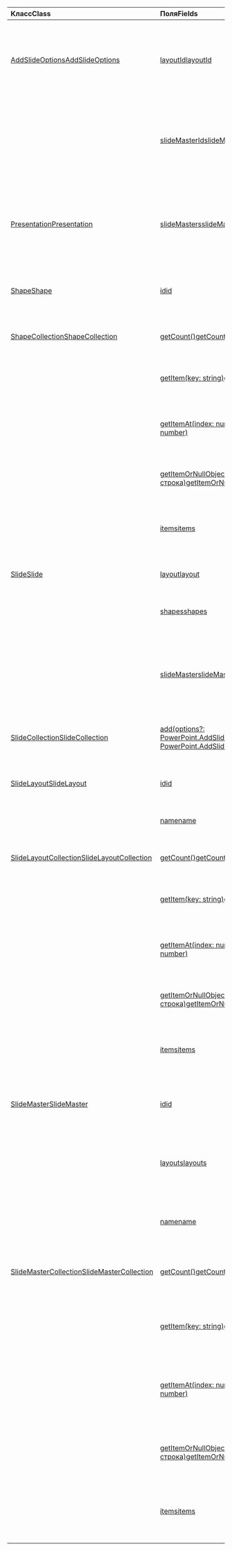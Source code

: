 | <span data-ttu-id="3e549-101">Класс</span><span class="sxs-lookup"><span data-stu-id="3e549-101">Class</span></span> | <span data-ttu-id="3e549-102">Поля</span><span class="sxs-lookup"><span data-stu-id="3e549-102">Fields</span></span> | <span data-ttu-id="3e549-103">Описание</span><span class="sxs-lookup"><span data-stu-id="3e549-103">Description</span></span> |
|:---|:---|:---|
|[<span data-ttu-id="3e549-104">AddSlideOptions</span><span class="sxs-lookup"><span data-stu-id="3e549-104">AddSlideOptions</span></span>](/javascript/api/powerpoint/powerpoint.addslideoptions)|[<span data-ttu-id="3e549-105">layoutId</span><span class="sxs-lookup"><span data-stu-id="3e549-105">layoutId</span></span>](/javascript/api/powerpoint/powerpoint.addslideoptions#layoutid)|<span data-ttu-id="3e549-106">Указывает ИД макета слайда, который будет использоваться для нового слайда.</span><span class="sxs-lookup"><span data-stu-id="3e549-106">Specifies the ID of a Slide Layout to be used for the new slide.</span></span>|
||[<span data-ttu-id="3e549-107">slideMasterId</span><span class="sxs-lookup"><span data-stu-id="3e549-107">slideMasterId</span></span>](/javascript/api/powerpoint/powerpoint.addslideoptions#slidemasterid)|<span data-ttu-id="3e549-108">Указывает ИД хозяина слайда, который будет использоваться для нового слайда.</span><span class="sxs-lookup"><span data-stu-id="3e549-108">Specifies the ID of a Slide Master to be used for the new slide.</span></span>|
|[<span data-ttu-id="3e549-109">Presentation</span><span class="sxs-lookup"><span data-stu-id="3e549-109">Presentation</span></span>](/javascript/api/powerpoint/powerpoint.presentation)|[<span data-ttu-id="3e549-110">slideMasters</span><span class="sxs-lookup"><span data-stu-id="3e549-110">slideMasters</span></span>](/javascript/api/powerpoint/powerpoint.presentation#slidemasters)|<span data-ttu-id="3e549-111">Возвращает коллекцию `SlideMaster` объектов, которые находятся в презентации.</span><span class="sxs-lookup"><span data-stu-id="3e549-111">Returns the collection of `SlideMaster` objects that are in the presentation.</span></span>|
|[<span data-ttu-id="3e549-112">Shape</span><span class="sxs-lookup"><span data-stu-id="3e549-112">Shape</span></span>](/javascript/api/powerpoint/powerpoint.shape)|[<span data-ttu-id="3e549-113">id</span><span class="sxs-lookup"><span data-stu-id="3e549-113">id</span></span>](/javascript/api/powerpoint/powerpoint.shape#id)|<span data-ttu-id="3e549-114">Получает уникальный ИД фигуры.</span><span class="sxs-lookup"><span data-stu-id="3e549-114">Gets the unique ID of the shape.</span></span>|
|[<span data-ttu-id="3e549-115">ShapeCollection</span><span class="sxs-lookup"><span data-stu-id="3e549-115">ShapeCollection</span></span>](/javascript/api/powerpoint/powerpoint.shapecollection)|[<span data-ttu-id="3e549-116">getCount()</span><span class="sxs-lookup"><span data-stu-id="3e549-116">getCount()</span></span>](/javascript/api/powerpoint/powerpoint.shapecollection#getcount--)|<span data-ttu-id="3e549-117">Получает количество фигур в коллекции.</span><span class="sxs-lookup"><span data-stu-id="3e549-117">Gets the number of shapes in the collection.</span></span>|
||[<span data-ttu-id="3e549-118">getItem(key: string)</span><span class="sxs-lookup"><span data-stu-id="3e549-118">getItem(key: string)</span></span>](/javascript/api/powerpoint/powerpoint.shapecollection#getitem-key-)|<span data-ttu-id="3e549-119">Получает фигуру по уникальному ИД.</span><span class="sxs-lookup"><span data-stu-id="3e549-119">Gets a shape using its unique ID.</span></span>|
||[<span data-ttu-id="3e549-120">getItemAt(index: number)</span><span class="sxs-lookup"><span data-stu-id="3e549-120">getItemAt(index: number)</span></span>](/javascript/api/powerpoint/powerpoint.shapecollection#getitemat-index-)|<span data-ttu-id="3e549-121">Получает фигуру с помощью индекса на основе нуля в коллекции.</span><span class="sxs-lookup"><span data-stu-id="3e549-121">Gets a shape using its zero-based index in the collection.</span></span>|
||[<span data-ttu-id="3e549-122">getItemOrNullObject(id: строка)</span><span class="sxs-lookup"><span data-stu-id="3e549-122">getItemOrNullObject(id: string)</span></span>](/javascript/api/powerpoint/powerpoint.shapecollection#getitemornullobject-id-)|<span data-ttu-id="3e549-123">Получает фигуру по уникальному ИД.</span><span class="sxs-lookup"><span data-stu-id="3e549-123">Gets a shape using its unique ID.</span></span>|
||[<span data-ttu-id="3e549-124">items</span><span class="sxs-lookup"><span data-stu-id="3e549-124">items</span></span>](/javascript/api/powerpoint/powerpoint.shapecollection#items)|<span data-ttu-id="3e549-125">Получает загруженные дочерние элементы в этой коллекции.</span><span class="sxs-lookup"><span data-stu-id="3e549-125">Gets the loaded child items in this collection.</span></span>|
|[<span data-ttu-id="3e549-126">Slide</span><span class="sxs-lookup"><span data-stu-id="3e549-126">Slide</span></span>](/javascript/api/powerpoint/powerpoint.slide)|[<span data-ttu-id="3e549-127">layout</span><span class="sxs-lookup"><span data-stu-id="3e549-127">layout</span></span>](/javascript/api/powerpoint/powerpoint.slide#layout)|<span data-ttu-id="3e549-128">Получает макет слайда.</span><span class="sxs-lookup"><span data-stu-id="3e549-128">Gets the layout of the slide.</span></span>|
||[<span data-ttu-id="3e549-129">shapes</span><span class="sxs-lookup"><span data-stu-id="3e549-129">shapes</span></span>](/javascript/api/powerpoint/powerpoint.slide#shapes)|<span data-ttu-id="3e549-130">Возвращает коллекцию фигур на слайде.</span><span class="sxs-lookup"><span data-stu-id="3e549-130">Returns a collection of shapes in the slide.</span></span>|
||[<span data-ttu-id="3e549-131">slideMaster</span><span class="sxs-lookup"><span data-stu-id="3e549-131">slideMaster</span></span>](/javascript/api/powerpoint/powerpoint.slide#slidemaster)|<span data-ttu-id="3e549-132">Получает `SlideMaster` объект, который представляет содержимое слайда по умолчанию.</span><span class="sxs-lookup"><span data-stu-id="3e549-132">Gets the `SlideMaster` object that represents the slide's default content.</span></span>|
|[<span data-ttu-id="3e549-133">SlideCollection</span><span class="sxs-lookup"><span data-stu-id="3e549-133">SlideCollection</span></span>](/javascript/api/powerpoint/powerpoint.slidecollection)|[<span data-ttu-id="3e549-134">add(options?: PowerPoint.AddSlideOptions)</span><span class="sxs-lookup"><span data-stu-id="3e549-134">add(options?: PowerPoint.AddSlideOptions)</span></span>](/javascript/api/powerpoint/powerpoint.slidecollection#add-options-)|<span data-ttu-id="3e549-135">Добавляет новый слайд в конец коллекции.</span><span class="sxs-lookup"><span data-stu-id="3e549-135">Adds a new slide at the end of the collection.</span></span>|
|[<span data-ttu-id="3e549-136">SlideLayout</span><span class="sxs-lookup"><span data-stu-id="3e549-136">SlideLayout</span></span>](/javascript/api/powerpoint/powerpoint.slidelayout)|[<span data-ttu-id="3e549-137">id</span><span class="sxs-lookup"><span data-stu-id="3e549-137">id</span></span>](/javascript/api/powerpoint/powerpoint.slidelayout#id)|<span data-ttu-id="3e549-138">Получает уникальный ИД макета слайда.</span><span class="sxs-lookup"><span data-stu-id="3e549-138">Gets the unique ID of the slide layout.</span></span>|
||[<span data-ttu-id="3e549-139">name</span><span class="sxs-lookup"><span data-stu-id="3e549-139">name</span></span>](/javascript/api/powerpoint/powerpoint.slidelayout#name)|<span data-ttu-id="3e549-140">Получает имя макета слайда.</span><span class="sxs-lookup"><span data-stu-id="3e549-140">Gets the name of the slide layout.</span></span>|
|[<span data-ttu-id="3e549-141">SlideLayoutCollection</span><span class="sxs-lookup"><span data-stu-id="3e549-141">SlideLayoutCollection</span></span>](/javascript/api/powerpoint/powerpoint.slidelayoutcollection)|[<span data-ttu-id="3e549-142">getCount()</span><span class="sxs-lookup"><span data-stu-id="3e549-142">getCount()</span></span>](/javascript/api/powerpoint/powerpoint.slidelayoutcollection#getcount--)|<span data-ttu-id="3e549-143">Получает количество макетов в коллекции.</span><span class="sxs-lookup"><span data-stu-id="3e549-143">Gets the number of layouts in the collection.</span></span>|
||[<span data-ttu-id="3e549-144">getItem(key: string)</span><span class="sxs-lookup"><span data-stu-id="3e549-144">getItem(key: string)</span></span>](/javascript/api/powerpoint/powerpoint.slidelayoutcollection#getitem-key-)|<span data-ttu-id="3e549-145">Получает макет по уникальному ИД.</span><span class="sxs-lookup"><span data-stu-id="3e549-145">Gets a layout using its unique ID.</span></span>|
||[<span data-ttu-id="3e549-146">getItemAt(index: number)</span><span class="sxs-lookup"><span data-stu-id="3e549-146">getItemAt(index: number)</span></span>](/javascript/api/powerpoint/powerpoint.slidelayoutcollection#getitemat-index-)|<span data-ttu-id="3e549-147">Получает макет с помощью индекса на основе нуля в коллекции.</span><span class="sxs-lookup"><span data-stu-id="3e549-147">Gets a layout using its zero-based index in the collection.</span></span>|
||[<span data-ttu-id="3e549-148">getItemOrNullObject(id: строка)</span><span class="sxs-lookup"><span data-stu-id="3e549-148">getItemOrNullObject(id: string)</span></span>](/javascript/api/powerpoint/powerpoint.slidelayoutcollection#getitemornullobject-id-)|<span data-ttu-id="3e549-149">Получает макет по уникальному ИД.</span><span class="sxs-lookup"><span data-stu-id="3e549-149">Gets a layout using its unique ID.</span></span>|
||[<span data-ttu-id="3e549-150">items</span><span class="sxs-lookup"><span data-stu-id="3e549-150">items</span></span>](/javascript/api/powerpoint/powerpoint.slidelayoutcollection#items)|<span data-ttu-id="3e549-151">Получает загруженные дочерние элементы в этой коллекции.</span><span class="sxs-lookup"><span data-stu-id="3e549-151">Gets the loaded child items in this collection.</span></span>|
|[<span data-ttu-id="3e549-152">SlideMaster</span><span class="sxs-lookup"><span data-stu-id="3e549-152">SlideMaster</span></span>](/javascript/api/powerpoint/powerpoint.slidemaster)|[<span data-ttu-id="3e549-153">id</span><span class="sxs-lookup"><span data-stu-id="3e549-153">id</span></span>](/javascript/api/powerpoint/powerpoint.slidemaster#id)|<span data-ttu-id="3e549-154">Получает уникальный ИД хозяина слайда.</span><span class="sxs-lookup"><span data-stu-id="3e549-154">Gets the unique ID of the Slide Master.</span></span>|
||[<span data-ttu-id="3e549-155">layouts</span><span class="sxs-lookup"><span data-stu-id="3e549-155">layouts</span></span>](/javascript/api/powerpoint/powerpoint.slidemaster#layouts)|<span data-ttu-id="3e549-156">Получает коллекцию макетов, предоставленных мастером слайдов для слайдов.</span><span class="sxs-lookup"><span data-stu-id="3e549-156">Gets the collection of layouts provided by the Slide Master for slides.</span></span>|
||[<span data-ttu-id="3e549-157">name</span><span class="sxs-lookup"><span data-stu-id="3e549-157">name</span></span>](/javascript/api/powerpoint/powerpoint.slidemaster#name)|<span data-ttu-id="3e549-158">Получает уникальное имя мастера слайдов.</span><span class="sxs-lookup"><span data-stu-id="3e549-158">Gets the unique name of the Slide Master.</span></span>|
|[<span data-ttu-id="3e549-159">SlideMasterCollection</span><span class="sxs-lookup"><span data-stu-id="3e549-159">SlideMasterCollection</span></span>](/javascript/api/powerpoint/powerpoint.slidemastercollection)|[<span data-ttu-id="3e549-160">getCount()</span><span class="sxs-lookup"><span data-stu-id="3e549-160">getCount()</span></span>](/javascript/api/powerpoint/powerpoint.slidemastercollection#getcount--)|<span data-ttu-id="3e549-161">Получает количество мастеров слайдов в коллекции.</span><span class="sxs-lookup"><span data-stu-id="3e549-161">Gets the number of Slide Masters in the collection.</span></span>|
||[<span data-ttu-id="3e549-162">getItem(key: string)</span><span class="sxs-lookup"><span data-stu-id="3e549-162">getItem(key: string)</span></span>](/javascript/api/powerpoint/powerpoint.slidemastercollection#getitem-key-)|<span data-ttu-id="3e549-163">Получает хозяин слайда по уникальному ИД.</span><span class="sxs-lookup"><span data-stu-id="3e549-163">Gets a Slide Master using its unique ID.</span></span>|
||[<span data-ttu-id="3e549-164">getItemAt(index: number)</span><span class="sxs-lookup"><span data-stu-id="3e549-164">getItemAt(index: number)</span></span>](/javascript/api/powerpoint/powerpoint.slidemastercollection#getitemat-index-)|<span data-ttu-id="3e549-165">Получает хозяин слайда с помощью индекса на основе нуля в коллекции.</span><span class="sxs-lookup"><span data-stu-id="3e549-165">Gets a Slide Master using its zero-based index in the collection.</span></span>|
||[<span data-ttu-id="3e549-166">getItemOrNullObject(id: строка)</span><span class="sxs-lookup"><span data-stu-id="3e549-166">getItemOrNullObject(id: string)</span></span>](/javascript/api/powerpoint/powerpoint.slidemastercollection#getitemornullobject-id-)|<span data-ttu-id="3e549-167">Получает мастер слайдов по уникальному ИД.</span><span class="sxs-lookup"><span data-stu-id="3e549-167">Gets a Slide Master using its unique ID.</span></span>|
||[<span data-ttu-id="3e549-168">items</span><span class="sxs-lookup"><span data-stu-id="3e549-168">items</span></span>](/javascript/api/powerpoint/powerpoint.slidemastercollection#items)|<span data-ttu-id="3e549-169">Получает загруженные дочерние элементы в этой коллекции.</span><span class="sxs-lookup"><span data-stu-id="3e549-169">Gets the loaded child items in this collection.</span></span>|
